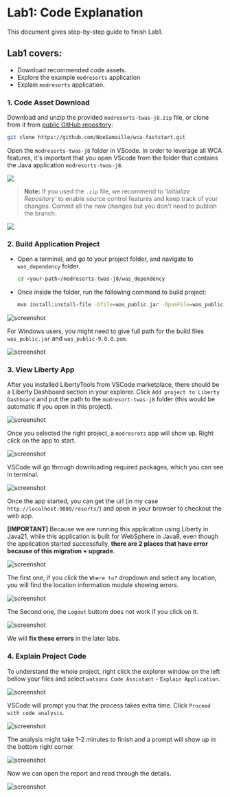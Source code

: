 # Lab1: Code Explanation

This document gives step-by-step guide to finish Lab1.

## Lab1 covers:

- Download recommended code assets.
- Explore the example `modresorts` application
- Explain `modresorts` application.

### 1. Code Asset Download

Download and unzip the provided `modresorts-twas-j8.zip` file, or clone from it from [public GitHub repository](https://github.com/NoeSamaille/wca-faststart):

```bash
git clone https://github.com/NoeSamaille/wca-faststart.git
```

Open the `modresorts-twas-j8` folder in VScode. In order to leverage all WCA features, it's important that you open VScode from the folder that contains the Java application `modresorts-twas-j8`.

![](../images/VSC_folder_explorer.png)

> **Note:** If you used the `.zip` file, we recommend to _'Initialize Repository'_ to enable source control features and keep track of your changes. Commit all the new changes but you don't need to publish the branch.

![](../images/VSC_initialize_repository.png)

### 2. Build Application Project

- Open a terminal, and go to your project folder, and navigate to `was_dependency` folder.

  ```bash
  cd <your-path>/modresorts-twas-j8/was_dependency
  ```

- Once inside the folder, run the following command to build project:

  ```bash
  mvn install:install-file -Dfile=was_public.jar -DpomFile=was_public-9.0.0.pom
  ```

![screenshot](../images/VSC_was_build.png)

For Windows users, you might need to give full path for the build files `was_public.jar` and `was_public-9.0.0.pom`.

![screenshot](../images/VSC-windows-build-app-full-path.png)

### 3. View Liberty App

After you installed LibertyTools from VSCode marketplace, there should be a Liberty Dashboard section in your explorer. Click `Add project to Liberty Dashboard` and put the path to the `modresort-twas-j8` folder (this would be automatic if you open in this project).

![screenshot](../images/VSC_LibertyTools_dashboard_1.png)

Once you selected the right project, a `modresrots` app will show up. Right click on the app to start.

![screenshot](../images/VSC_LibertyTools_dashboard_2.png)

VSCode will go through downloading required packages, which you can see in terminal.

![screenshot](../images/VSC_Liberty_App_start.png)

Once the app started, you can get the url (in my case `http://localhost:9080/resorts/`) and open in your browser to checkout the web app.

**[IMPORTANT]** Because we are running this application using Liberty in Java21, while this application is built for WebSphere in Java8, even though the application started successfully, **there are 2 places that have error because of this migration + upgrade**.

![screenshot](../images/VSC_modresorts_app.png)

The first one, if you click the `Where to?` dropdown and select any location, you will find the location information module showing errors.

![screenshot](../images/VSC_modresorts_app_location_error.png)

The Second one, the `Logout` buttom does not work if you click on it.

![screenshot](../images/VSC_modresorts_app_logout_error.png)

We will **fix these errors** in the later labs.

### 4. Explain Project Code

To understand the whole project, right click the explorer window on the left bellow your files and select `watsonx Code Assistant` - `Explain Application`.

![screenshot](../images/VSC_explain_code_1.1.png)

VSCode will prompt you that the process takes extra time. Click `Proceed with code analysis`.

![screenshot](../images/VSC_explain_code_proceed.png)

The analysis might take 1-2 minutes to finish and a prompt will show up in the bottom right cornor.

![screenshot](../images/VSC_explain_code_finish.png)

Now we can open the report and read through the details.

![screenshot](../images/VSC_explain_code_report.png)
